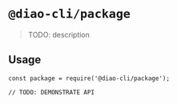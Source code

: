 # `@diao-cli/package`

> TODO: description

## Usage

```
const package = require('@diao-cli/package');

// TODO: DEMONSTRATE API
```
